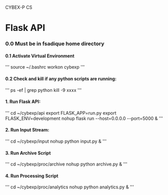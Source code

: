 CYBEX-P CS

# Flask API

### 0.0 Must be in fsadique home directory

#### 0.1 Activate Virtual Environment
'''
source ~/.bashrc
workon cybexp
'''
#### 0.2 Check and kill if any python scripts are running:
'''
ps -ef | grep python
kill -9 xxxx
'''
#### 1. Run Flask API:
'''
cd ~/cybexp/api
export FLASK_APP=run.py
export FLASK_ENV=development
nohup flask run --host=0.0.0.0 --port=5000 &
'''
#### 2. Run Input Stream:
'''
cd ~/cybexp/input
nohup python input.py &
'''
#### 3. Run Archive Script
'''
cd ~/cybexp/proc/archive
nohup python archive.py &
'''
#### 4. Run Processing Script
'''
cd ~/cybexp/proc/analytics
nohup python analytics.py &
'''